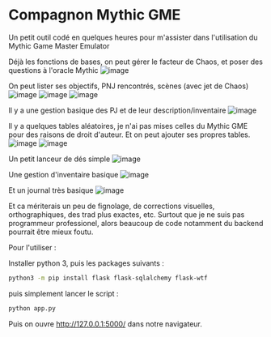 # Compagnon Mythic GME

Un petit outil codé en quelques heures pour m'assister dans l'utilisation du Mythic Game Master Emulator

Déjà les fonctions de bases, on peut gérer le facteur de Chaos, et poser des questions à l'oracle Mythic
![image](https://github.com/user-attachments/assets/174bebc9-c756-4d25-86f7-8caf7dac6558)

On peut lister ses objectifs, PNJ rencontrés, scènes (avec jet de Chaos)
![image](https://github.com/user-attachments/assets/4ead574b-cd36-40fd-96fa-7578f6498c31)
![image](https://github.com/user-attachments/assets/68017041-e729-4cf0-94f4-7c212a632728)
![image](https://github.com/user-attachments/assets/b21629d1-30b3-4ea4-a02c-54935ce7aaf9)

Il y a une gestion basique des PJ et de leur description/inventaire
![image](https://github.com/user-attachments/assets/1db1e5b0-3102-4e9f-a61e-08a6e5ff2bf2)

Il y a quelques tables aléatoires, je n'ai pas mises celles du Mythic GME pour des raisons de droit d'auteur. Et on peut ajouter ses propres tables.
![image](https://github.com/user-attachments/assets/912fcfa6-66e4-4052-ab45-a6cc9a59a4ce)
![image](https://github.com/user-attachments/assets/b8be543b-dfed-44e3-b034-d4af044beef2)

Un petit lanceur de dés simple
![image](https://github.com/user-attachments/assets/9a8f1c4d-bf04-407d-afd9-85205e2a91cd)

Une gestion d'inventaire basique
![image](https://github.com/user-attachments/assets/86c702da-665b-44b7-bc9d-bc42e90007d2)

Et un journal très basique
![image](https://github.com/user-attachments/assets/f023a9a3-7676-4b9b-bf32-a029d169bdfc)

Et ca mériterais un peu de fignolage, de corrections visuelles, orthographiques, des trad plus exactes, etc.
Surtout que je ne suis pas programmeur professionel, alors beaucoup de code notamment du backend pourrait être mieux foutu.

Pour l'utiliser :

Installer python 3, puis les packages suivants :
```bash
python3 -m pip install flask flask-sqlalchemy flask-wtf
```
puis simplement lancer le script :
```bash
python app.py
```
Puis on ouvre http://127.0.0.1:5000/ dans notre navigateur.
